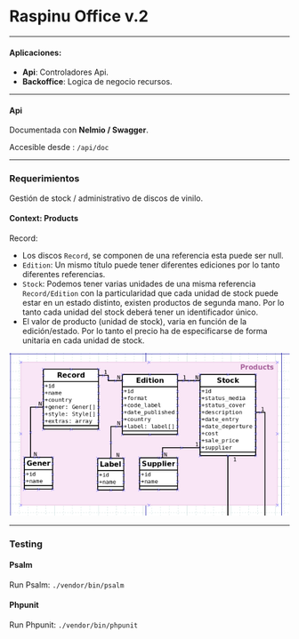 # Raspinu Office v.2

---

#### Aplicaciones:
- **Api**: Controladores Api.
- **Backoffice**: Logica de negocio recursos.
---

#### Api

Documentada con **Nelmio / Swagger**.

Accesible desde : `/api/doc`

---

### Requerimientos

Gestión de stock / administrativo de discos de vinilo.

#### Context: Products

Record:

- Los discos `Record`, se componen de una referencia esta puede ser null.
- `Edition`:  Un mismo título puede tener diferentes ediciones por lo tanto diferentes referencias.
- `Stock`: Podemos tener varias unidades de una misma referencia `Record/Edition` con la particularidad que cada
  unidad de stock puede estar en un estado distinto, existen productos de  segunda mano.
  Por lo tanto cada unidad del stock deberá tener un identificador único.
- El valor de producto (unidad de stock), varia en función de la edición/estado. Por lo tanto el precio
  ha de especificarse de forma unitaria en cada unidad de stock.

![Diagrama Products](docs/diagrama_products.png)

---

### Testing

#### Psalm
Run Psalm: `./vendor/bin/psalm`

#### Phpunit
Run Phpunit: `./vendor/bin/phpunit`